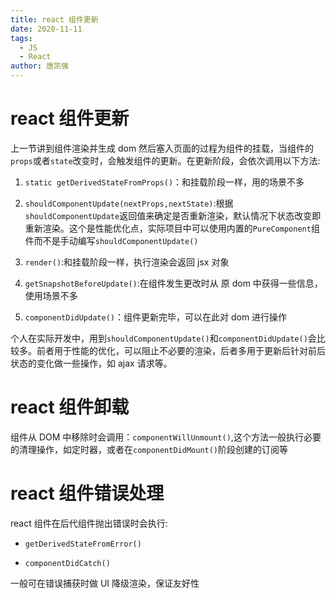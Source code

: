 ```yaml
---
title: react 组件更新
date: 2020-11-11
tags:
  - JS
  - React
author: 唐凯强
---
```


# react 组件更新

上一节讲到组件渲染并生成 dom 然后塞入页面的过程为组件的挂载，当组件的`props`或者`state`改变时，会触发组件的更新。在更新阶段，会依次调用以下方法:

1. `static getDerivedStateFromProps()`：和挂载阶段一样，用的场景不多

2. `shouldComponentUpdate(nextProps,nextState)`:根据`shouldComponentUpdate`返回值来确定是否重新渲染，默认情况下状态改变即重新渲染。这个是性能优化点，实际项目中可以使用内置的`PureComponent`组件而不是手动编写`shouldComponentUpdate()`

3. `render()`:和挂载阶段一样，执行渲染会返回 jsx 对象

4. `getSnapshotBeforeUpdate()`:在组件发生更改时从 原 dom 中获得一些信息，使用场景不多

5. `componentDidUpdate()`：组件更新完毕，可以在此对 dom 进行操作

个人在实际开发中，用到`shouldComponentUpdate()`和`componentDidUpdate()`会比较多。前者用于性能的优化，可以阻止不必要的渲染，后者多用于更新后针对前后状态的变化做一些操作，如 ajax 请求等。

# react 组件卸载

组件从 DOM 中移除时会调用：`componentWillUnmount()`,这个方法一般执行必要的清理操作，如定时器，或者在`componentDidMount()`阶段创建的订阅等

# react 组件错误处理

react 组件在后代组件抛出错误时会执行:

- `getDerivedStateFromError()`

- `componentDidCatch()`

一般可在错误捕获时做 UI 降级渲染，保证友好性
